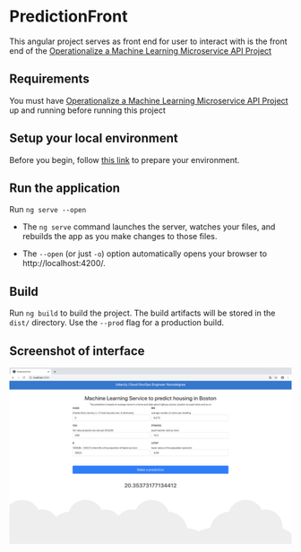 # PredictionFront

This angular project serves as front end for user to interact with is the front end of the
[Operationalize a Machine Learning Microservice API Project](https://github.com/pascalito007/ml-microservice-kubernetes)

## Requirements

You must have  [Operationalize a Machine Learning Microservice API Project](https://github.com/pascalito007/ml-microservice-kubernetes) up and running before running this project

## Setup your local environment

Before you begin, follow [this link](https://angular.io/guide/setup-local) to prepare your environment.

## Run the application
Run `ng serve --open`
* The `ng serve` command launches the server, watches your files, and rebuilds the app as you make changes to those files.

* The `--open` (or just `-o`) option automatically opens your browser to http://localhost:4200/.
## Build

Run `ng build` to build the project. The build artifacts will be stored in the `dist/` directory. Use the `--prod` flag for a production build.

## Screenshot of interface
![alt text](https://raw.githubusercontent.com/pascalito007/prediction-front/master/preview.png)
